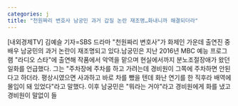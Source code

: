 ```yaml
---
categories: j
title: "천원짜리 변호사 남궁민 과거 갑질 논란 재조명…화내니까 해결되더라"
---
```

[내외경제TV] 김예슬 기자=SBS 드라마 "천원짜리 변호사"가 화제인 가운데 출연진 중 배우 남궁민의 과거 논란이 재조명되고 있다.남궁민은 지난 2016년 MBC 예능 프로그램 "라디오 스타"에 출연해 작품에서 악역을 맡으며 현실에서까지 분노조절장애가 왔던 일화를 언급했다. 그는 "주차장에 주차를 하고 가려는데 경비원이 그쪽에 주차하면 안된다고 하더라. 평상시였으면 사과하고 바로 차를 뺐을 텐데 화난 연기를 한 직후라 배역에 몰입이 돼 있었다"라고 말했다. 이후 남궁민은 "뭐라는 거야"라고 경비원에게 화를 냈고 경비원이 말없이 들